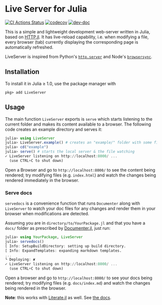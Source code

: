 # Live Server for Julia

[![CI Actions Status](https://github.com/tlienart/LiveServer.jl/workflows/CI/badge.svg)](https://github.com/tlienart/LiveServer.jl/actions)
[![codecov](https://codecov.io/gh/tlienart/LiveServer.jl/branch/main/graph/badge.svg?token=mNry6r2aIn)](https://codecov.io/gh/tlienart/LiveServer.jl)
[![dev-doc](https://img.shields.io/badge/docs-dev-blue.svg)](https://tlienart.github.io/LiveServer.jl/dev/)

This is a simple and lightweight development web-server written in Julia, based on [HTTP.jl](https://github.com/JuliaWeb/HTTP.jl).
It has live-reload capability, i.e. when modifying a file, every browser (tab) currently displaying the corresponding page is automatically refreshed.

LiveServer is inspired from Python's [`http.server`](https://docs.python.org/3/library/http.server.html) and Node's [`browsersync`](https://www.browsersync.io/).

## Installation

To install it in Julia ≥ 1.0, use the package manager with

```julia-repl
pkg> add LiveServer
```

## Usage

The main function `LiveServer` exports is `serve` which starts listening to the current folder and makes its content available to a browser.
The following code creates an example directory and serves it:

```julia
julia> using LiveServer
julia> LiveServer.example() # creates an "example/" folder with some files
julia> cd("example")
julia> serve() # starts the local server & the file watching
✓ LiveServer listening on http://localhost:8000/ ...
  (use CTRL+C to shut down)
```

Open a Browser and go to `http://localhost:8000/` to see the content being rendered; try modifying files (e.g. `index.html`) and watch the changes being rendered immediately in the browser.

### Serve docs

`servedocs` is a convenience function that runs `Documenter` along with `LiveServer` to watch your doc files for any changes and render them in your browser when modifications are detected.  

Assuming you are in `directory/to/YourPackage.jl` and that you have a `docs/` folder as prescribed by [Documenter.jl](https://github.com/JuliaDocs/Documenter.jl), just run:

```julia
julia> using YourPackage, LiveServer
julia> servedocs()
[ Info: SetupBuildDirectory: setting up build directory.
[ Info: ExpandTemplates: expanding markdown templates.
...
└ Deploying: ✘
✓ LiveServer listening on http://localhost:8000/ ...
  (use CTRL+C to shut down)
```

Open a browser and go to `http://localhost:8000/` to see your docs being rendered; try modifying files (e.g. `docs/index.md`) and watch the changes being rendered in the browser.

**Note**: this works with [Literate.jl](https://github.com/fredrikekre/Literate.jl) as well. See [the docs](https://tlienart.github.io/LiveServer.jl/dev/man/ls+lit/).
